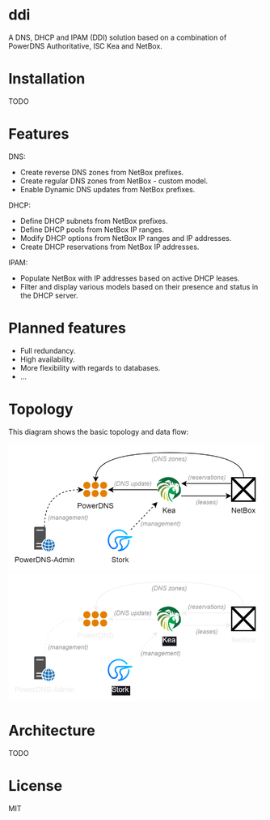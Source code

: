 # ddi
A DNS, DHCP and IPAM (DDI) solution based on a combination of PowerDNS
Authoritative, ISC Kea and NetBox.

# Installation
TODO

# Features
DNS:
- Create reverse DNS zones from NetBox prefixes.
- Create regular DNS zones from NetBox - custom model.
- Enable Dynamic DNS updates from NetBox prefixes.

DHCP:
- Define DHCP subnets from NetBox prefixes.
- Define DHCP pools from NetBox IP ranges.
- Modify DHCP options from NetBox IP ranges and IP addresses.
- Create DHCP reservations from NetBox IP addresses.

IPAM:
- Populate NetBox with IP addresses based on active DHCP leases.
- Filter and display various models based on their presence and status in the
DHCP server.

# Planned features
- Full redundancy.
- High availability.
- More flexibility with regards to databases.
- ...

# Topology
This diagram shows the basic topology and data flow:

![topology-light](doc/images/topology-light.png#gh-light-mode-only)![topology-dark](doc/images/topology-dark.png#gh-dark-mode-only)

# Architecture
TODO

# License
MIT

